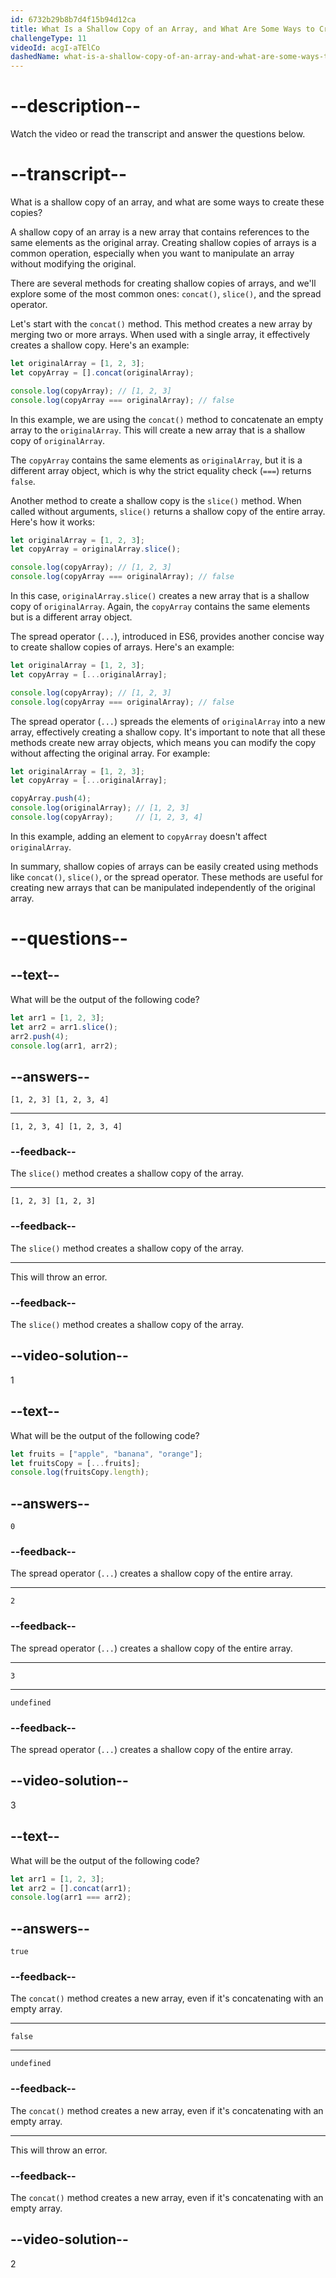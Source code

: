 ```yaml
---
id: 6732b29b8b7d4f15b94d12ca
title: What Is a Shallow Copy of an Array, and What Are Some Ways to Create These Copies?
challengeType: 11
videoId: acgI-aTElCo
dashedName: what-is-a-shallow-copy-of-an-array-and-what-are-some-ways-to-create-these-copies
---
```


# --description--

Watch the video or read the transcript and answer the questions below.

# --transcript--

What is a shallow copy of an array, and what are some ways to create these copies?

A shallow copy of an array is a new array that contains references to the same elements as the original array. Creating shallow copies of arrays is a common operation, especially when you want to manipulate an array without modifying the original.

There are several methods for creating shallow copies of arrays, and we'll explore some of the most common ones: `concat()`, `slice()`, and the spread operator.

Let's start with the `concat()` method. This method creates a new array by merging two or more arrays. When used with a single array, it effectively creates a shallow copy. Here's an example:

```js
let originalArray = [1, 2, 3];
let copyArray = [].concat(originalArray);

console.log(copyArray); // [1, 2, 3]
console.log(copyArray === originalArray); // false
```

In this example, we are using the `concat()` method to concatenate an empty array to the `originalArray`. This will create a new array that is a shallow copy of `originalArray`.

The `copyArray` contains the same elements as `originalArray`, but it is a different array object, which is why the strict equality check (`===`) returns `false`.

Another method to create a shallow copy is the `slice()` method. When called without arguments, `slice()` returns a shallow copy of the entire array. Here's how it works:

```js
let originalArray = [1, 2, 3];
let copyArray = originalArray.slice();

console.log(copyArray); // [1, 2, 3]
console.log(copyArray === originalArray); // false
```

In this case, `originalArray.slice()` creates a new array that is a shallow copy of `originalArray`. Again, the `copyArray` contains the same elements but is a different array object.

The spread operator (`...`), introduced in ES6, provides another concise way to create shallow copies of arrays. Here's an example:

```js
let originalArray = [1, 2, 3];
let copyArray = [...originalArray];

console.log(copyArray); // [1, 2, 3]
console.log(copyArray === originalArray); // false
```

The spread operator (`...`) spreads the elements of `originalArray` into a new array, effectively creating a shallow copy. It's important to note that all these methods create new array objects, which means you can modify the copy without affecting the original array. For example:

```js
let originalArray = [1, 2, 3];
let copyArray = [...originalArray];

copyArray.push(4);
console.log(originalArray); // [1, 2, 3]
console.log(copyArray);     // [1, 2, 3, 4]
```

In this example, adding an element to `copyArray` doesn't affect `originalArray`.

In summary, shallow copies of arrays can be easily created using methods like `concat()`, `slice()`, or the spread operator. These methods are useful for creating new arrays that can be manipulated independently of the original array.

# --questions--

## --text--

What will be the output of the following code?

```js
let arr1 = [1, 2, 3];
let arr2 = arr1.slice();
arr2.push(4);
console.log(arr1, arr2);
```

## --answers--

`[1, 2, 3] [1, 2, 3, 4]`

---

`[1, 2, 3, 4] [1, 2, 3, 4]`

### --feedback--

The `slice()` method creates a shallow copy of the array.

---

`[1, 2, 3] [1, 2, 3]`

### --feedback--

The `slice()` method creates a shallow copy of the array.

---

This will throw an error.

### --feedback--

The `slice()` method creates a shallow copy of the array.

## --video-solution--

1

## --text--

What will be the output of the following code?

```js
let fruits = ["apple", "banana", "orange"];
let fruitsCopy = [...fruits];
console.log(fruitsCopy.length);
```

## --answers--

`0`

### --feedback--

The spread operator (`...`) creates a shallow copy of the entire array.

---

`2`

### --feedback--

The spread operator (`...`) creates a shallow copy of the entire array.

---

`3`

---

`undefined`

### --feedback--

The spread operator (`...`) creates a shallow copy of the entire array.

## --video-solution--

3

## --text--

What will be the output of the following code?

```js
let arr1 = [1, 2, 3];
let arr2 = [].concat(arr1);
console.log(arr1 === arr2);
```

## --answers--

`true`

### --feedback--

The `concat()` method creates a new array, even if it's concatenating with an empty array.

---

`false`

---

`undefined`

### --feedback--

The `concat()` method creates a new array, even if it's concatenating with an empty array.

---

This will throw an error.

### --feedback--

The `concat()` method creates a new array, even if it's concatenating with an empty array.

## --video-solution--

2
